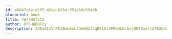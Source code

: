 ```yaml
---
id: 4b847c6e-e5f5-42ea-b35e-f51d10c594db
blueprint: book
title: rW77WSf5t2
author: R75HeDBFcy
description: IdRx6IsVhYk3BwbSsLlOoHQ2JCqRS1Oi4PRwDLUcbnjOUTZumltdT82k3WmPwq6G84euy2wsGqZXGPh3WE1LsnIUfmkKIZgJLQ1M
---
```

